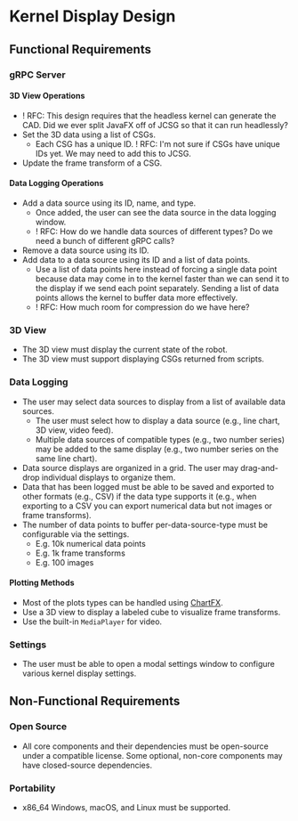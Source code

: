 # Kernel Display Design

## Functional Requirements

### gRPC Server

#### 3D View Operations

- ! RFC: This design requires that the headless kernel can generate the CAD. Did we ever split JavaFX off of JCSG so that it can run headlessly?
- Set the 3D data using a list of CSGs.
  - Each CSG has a unique ID. ! RFC: I'm not sure if CSGs have unique IDs yet. We may need to add this to JCSG.
- Update the frame transform of a CSG.

#### Data Logging Operations

- Add a data source using its ID, name, and type.
  - Once added, the user can see the data source in the data logging window.
  - ! RFC: How do we handle data sources of different types? Do we need a bunch of different gRPC calls?
- Remove a data source using its ID.
- Add data to a data source using its ID and a list of data points.
  - Use a list of data points here instead of forcing a single data point because data may come in to the kernel faster than we can send it to the display if we send each point separately. Sending a list of data points allows the kernel to buffer data more effectively.
  - ! RFC: How much room for compression do we have here?

### 3D View

- The 3D view must display the current state of the robot.
- The 3D view must support displaying CSGs returned from scripts.

### Data Logging

- The user may select data sources to display from a list of available data sources.
  - The user must select how to display a data source (e.g., line chart, 3D view, video feed).
  - Multiple data sources of compatible types (e.g., two number series) may be added to the same display (e.g., two number series on the same line chart).
- Data source displays are organized in a grid. The user may drag-and-drop individual displays to organize them.
- Data that has been logged must be able to be saved and exported to other formats (e.g., CSV) if the data type supports it (e.g., when exporting to a CSV you can export numerical data but not images or frame transforms).
- The number of data points to buffer per-data-source-type must be configurable via the settings.
  - E.g. 10k numerical data points
  - E.g. 1k frame transforms
  - E.g. 100 images

#### Plotting Methods

- Most of the plots types can be handled using [ChartFX](https://github.com/GSI-CS-CO/chart-fx).
- Use a 3D view to display a labeled cube to visualize frame transforms.
- Use the built-in `MediaPlayer` for video.

### Settings

- The user must be able to open a modal settings window to configure various kernel display settings.

## Non-Functional Requirements

### Open Source

- All core components and their dependencies must be open-source under a compatible license. Some optional, non-core components may have closed-source dependencies.

### Portability

- x86_64 Windows, macOS, and Linux must be supported.
